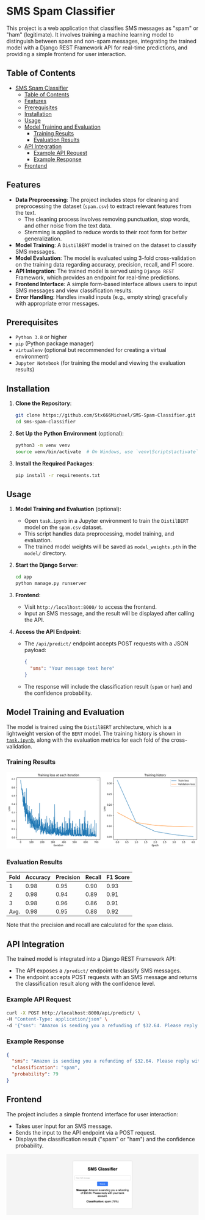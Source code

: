 # SMS Spam Classifier

This project is a web application that classifies SMS messages as "spam" or "ham" (legitimate). It involves training a machine learning model to distinguish between spam and non-spam messages, integrating the trained model with a Django REST Framework API for real-time predictions, and providing a simple frontend for user interaction.

## Table of Contents
- [SMS Spam Classifier](#sms-spam-classifier)
  - [Table of Contents](#table-of-contents)
  - [Features](#features)
  - [Prerequisites](#prerequisites)
  - [Installation](#installation)
  - [Usage](#usage)
  - [Model Training and Evaluation](#model-training-and-evaluation)
    - [Training Results](#training-results)
    - [Evaluation Results](#evaluation-results)
  - [API Integration](#api-integration)
    - [Example API Request](#example-api-request)
    - [Example Response](#example-response)
  - [Frontend](#frontend)

## Features
- **Data Preprocessing**: The project includes steps for cleaning and preprocessing the dataset (`spam.csv`) to extract relevant features from the text.
  - The cleaning process involves removing punctuation, stop words, and other noise from the text data.
  - Stemming is applied to reduce words to their root form for better generalization.
- **Model Training**: A `DistilBERT` model is trained on the dataset to classify SMS messages.
- **Model Evaluation**: The model is evaluated using 3-fold cross-validation on the training data regarding accuracy, precision, recall, and F1 score.
- **API Integration**: The trained model is served using `Django REST` Framework, which provides an endpoint for real-time predictions.
- **Frontend Interface**: A simple form-based interface allows users to input SMS messages and view classification results.
- **Error Handling**: Handles invalid inputs (e.g., empty string) gracefully with appropriate error messages.

## Prerequisites
- `Python 3.8` or higher
- `pip` (Python package manager)
- `virtualenv` (optional but recommended for creating a virtual environment)
- `Jupyter Notebook` (for training the model and viewing the evaluation results)

## Installation
1. **Clone the Repository**:
   ```bash
   git clone https://github.com/Stx666Michael/SMS-Spam-Classifier.git
   cd sms-spam-classifier
   ```

2. **Set Up the Python Environment** (optional):
   ```bash
   python3 -m venv venv
   source venv/bin/activate  # On Windows, use `venv\Scripts\activate`
   ```

3. **Install the Required Packages**:
   ```bash
   pip install -r requirements.txt
   ```

## Usage
1. **Model Training and Evaluation** (optional):
   - Open `task.ipynb` in a Jupyter environment to train the `DistilBERT` model on the `spam.csv` dataset.
   - This script handles data preprocessing, model training, and evaluation.
   - The trained model weights will be saved as `model_weights.pth` in the `model/` directory.

2. **Start the Django Server**:
   ```bash
   cd app
   python manage.py runserver
   ```

3. **Frontend**:
   - Visit `http://localhost:8000/` to access the frontend.
   - Input an SMS message, and the result will be displayed after calling the API.

4. **Access the API Endpoint**:
   - The `/api/predict/` endpoint accepts POST requests with a JSON payload:
     ```json
     {
       "sms": "Your message text here"
     }
     ```
   - The response will include the classification result (`spam` or `ham`) and the confidence probability.

## Model Training and Evaluation
The model is trained using the `DistilBERT` architecture, which is a lightweight version of the `BERT` model. The training history is shown in [`task.ipynb`](task.ipynb), along with the evaluation metrics for each fold of the cross-validation.

### Training Results
![Training Results](images/train.png)

### Evaluation Results
| Fold | Accuracy | Precision | Recall | F1 Score |
|------|----------|-----------|--------|----------|
| 1    | 0.98     | 0.95      | 0.90   | 0.93     |
| 2    | 0.98     | 0.94      | 0.89   | 0.91     |
| 3    | 0.98     | 0.96      | 0.86   | 0.91     |
| Avg. | 0.98     | 0.95      | 0.88   | 0.92     |

Note that the precision and recall are calculated for the `spam` class.

## API Integration
The trained model is integrated into a Django REST Framework API:

- The API exposes a `/predict/` endpoint to classify SMS messages.
- The endpoint accepts POST requests with an SMS message and returns the classification result along with the confidence level.

### Example API Request
```bash
curl -X POST http://localhost:8000/api/predict/ \
-H "Content-Type: application/json" \
-d '{"sms": "Amazon is sending you a refunding of $32.64. Please reply with your bank account."}'
```

### Example Response
```json
{
  "sms": "Amazon is sending you a refunding of $32.64. Please reply with your bank account.",
  "classification": "spam",
  "probability": 79
}
```

## Frontend
The project includes a simple frontend interface for user interaction:

- Takes user input for an SMS message.
- Sends the input to the API endpoint via a POST request.
- Displays the classification result ("spam" or "ham") and the confidence probability.

![User Interface](images/ui.png)